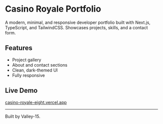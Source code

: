 # Casino Royale Portfolio

A modern, minimal, and responsive developer portfolio built with Next.js, TypeScript, and TailwindCSS. Showcases projects, skills, and a contact form.

## Features

- Project gallery
- About and contact sections
- Clean, dark-themed UI
- Fully responsive

## Live Demo

[casino-royale-eight.vercel.app](https://casino-royale-eight.vercel.app/)

---

Built by Valley-15.
